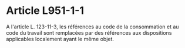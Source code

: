 # Article L951-1-1

A l'article L. 123-11-3, les références au code de la consommation et au code du travail sont remplacées par des références aux dispositions applicables localement ayant le même objet.

